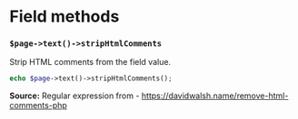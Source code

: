 # Field methods

### `$page->text()->stripHtmlComments`

Strip HTML comments from the field value.

```php
echo $page->text()->stripHtmlComments();
```

**Source:** Regular expression from - https://davidwalsh.name/remove-html-comments-php
